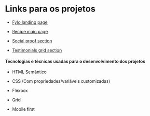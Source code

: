 # Links para os projetos #

* <a href="https://fylo-landing-page-with-two-column-layout-master-lemon.vercel.app/" target="_blank">Fylo landing page</a>

* <a href="https://recipe-main-page-rose.vercel.app/" target="_blank">Recipe main page</a>

* <a href="https://social-proof-section-master-rouge-nine.vercel.app/" target="_blank">Social proof section</a>

* <a href="https://testimonials-grid-section-main-pink.vercel.app/" target="_blank">Testimonials grid section</a>



#### Tecnologias e técnicas usadas para o desenvolvimento dos projetos ####

* HTML Semântico

* CSS (Com propriedades/variáveis customizadas)

* Flexbox

* Grid

* Mobile first

